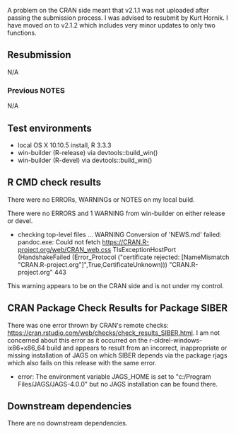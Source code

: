 A problem on the CRAN side meant that v2.1.1 was not uploaded after passing the submission process. I was advised to resubmit by Kurt Hornik. I have moved on to v2.1.2 which includes very minor updates to only two functions.

## Resubmission
N/A

### Previous NOTES
N/A

## Test environments
* local OS X 10.10.5 install, R 3.3.3
* win-builder (R-release) via devtools::build_win()
* win-builder (R-devel) via devtools::build_win()

## R CMD check results
There were no ERRORs, WARNINGs or NOTES on my local build.

There were no ERRORS and 1 WARNING from win-builder on either release or devel. 
* checking top-level files ... WARNING
Conversion of 'NEWS.md' failed:
pandoc.exe: Could not fetch https://CRAN.R-project.org/web/CRAN_web.css
TlsExceptionHostPort (HandshakeFailed (Error_Protocol ("certificate rejected: [NameMismatch \"CRAN.R-project.org\"]",True,CertificateUnknown))) "CRAN.R-project.org" 443

This warning appears to be on the CRAN side and is not under my control.

## CRAN Package Check Results for Package SIBER
There was one error thrown by CRAN's remote checks: https://cran.rstudio.com/web/checks/check_results_SIBER.html. I am not concerned about this error as it occurred on the r-oldrel-windows-ix86+x86_64 build and appears to result from an incorrect, inappropriate or missing installation of JAGS on which SIBER depends via the package rjags which also fails on this release with the same error.
+ error: The environment variable JAGS_HOME is set to "c:/Program Files/JAGS/JAGS-4.0.0" but no JAGS installation can be found there.

## Downstream dependencies
There are no downstream dependencies.

